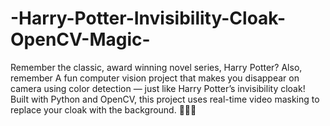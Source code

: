 # -Harry-Potter-Invisibility-Cloak-OpenCV-Magic-
Remember the classic, award winning novel series, Harry Potter?
Also, remember
A fun computer vision project that makes you disappear on camera using color detection — just like Harry Potter’s invisibility cloak! Built with Python and OpenCV, this project uses real-time video masking to replace your cloak with the background. 🧙‍♂️✨
